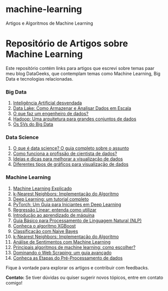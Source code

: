 # machine-learning
Artigos e Algoritmos de Machine Learning

# Repositório de Artigos sobre Machine Learning

Este repositório contém links para artigos que escrevi sobre temas paar meu blog DataGeeks, que contemplam temas como Machine Learning, Big Data e tecnologias relacionadas. 

### Big Data
1. [Inteligência Artificial desvendada](https://www.datageeks.com.br/inteligencia-artificial/)
2. [Data Lake: Como Armazenar e Analisar Dados em Escala](https://www.datageeks.com.br/data-lake/)
3. [O que faz um engenheiro de dados?](https://www.datageeks.com.br/engenheiro-de-dados/)
4. [Hadoop: Uma arquitetura para grandes conjuntos de dados](https://www.datageeks.com.br/hadoop/)
5. [Os 5Vs do Big Data](https://www.datageeks.com.br/5vs-do-big-data/)

### Data Science
1. [O que é data science? O guia completo sobre o assunto](https://www.datageeks.com.br/data-science/)
2. [Como funciona a profissão de cientista de dados?](https://www.datageeks.com.br/cientista-de-dados/)
3. [Ideias e dicas para melhorar a visualização de dados](https://www.datageeks.com.br/visualizacao-de-dados/)
4. [Diferentes tipos de gráficos para visualização de dados](https://www.datageeks.com.br/tipos-de-graficos/)

### Machine Learning
1. [Machine Learning Explicado](https://www.datageeks.com.br/machine-learning/)
3. [k-Nearest Neighbors: Implementação do Algoritmo](https://www.datageeks.com.br/k-nearest-neighbors/)
4. [Deep Learning: um tutorial completo](https://www.datageeks.com.br/deep-learning/)
5. [PyTorch: Um Guia para Iniciantes em Deep Learning](https://www.datageeks.com.br/pytorch/)
6. [Regressão Linear: entenda como utilizar](https://www.datageeks.com.br/regressao-linear/)
7. [Introdução ao aprendizado de máquina](https://www.datageeks.com.br/aprendizado-de-maquina/)
8. [Guia Básico para Processamento de Linguagem Natural (NLP)](https://www.datageeks.com.br/processamento-de-linguagem-natural/)
9. [Conheça o algoritmo XGBoost](https://www.datageeks.com.br/xgboost/)
10. [Classificação com Naive Bayes](https://www.datageeks.com.br/naive-bayes/)
11. [k-Nearest Neighbors: Implementação do Algoritmo](https://www.datageeks.com.br/k-nearest-neighbors/)
12. [Análise de Sentimentos com Machine Learning](https://www.datageeks.com.br/analise-de-sentimentos/)
13. [Principais algoritmos de machine learning: como escolher?](https://www.datageeks.com.br/algoritmos-de-machine-learning/)
14. [Dominando o Web Scraping: um guia avançado](https://www.datageeks.com.br/web-scraping/)
15. [Conheça as Etapas do Pré-Processamento de dados](https://www.datageeks.com.br/pre-processamento-de-dados/)

Fique à vontade para explorar os artigos e contribuir com feedbacks.

**Contato:** Se tiver dúvidas ou quiser sugerir novos tópicos, entre em contato comigo!
